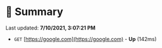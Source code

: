 # 📖 Summary
Last updated: **7/10/2021, 3:07:21 PM**

- `GET` [https://google.com](https://google.com) - **Up** (142ms)
